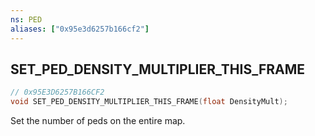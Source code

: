 ```yaml
---
ns: PED
aliases: ["0x95e3d6257b166cf2"]
---
```

## SET_PED_DENSITY_MULTIPLIER_THIS_FRAME

```c
// 0x95E3D6257B166CF2
void SET_PED_DENSITY_MULTIPLIER_THIS_FRAME(float DensityMult);
```

Set the number of peds on the entire map.


